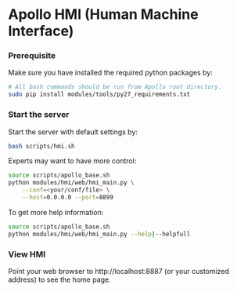 # Apollo HMI (Human Machine Interface)


### Prerequisite
Make sure you have installed the required python packages by:
```bash
# All bash commands should be run from Apollo root directory.
sudo pip install modules/tools/py27_requirements.txt
```


### Start the server
Start the server with default settings by:
```bash
bash scripts/hmi.sh
```

Experts may want to have more control:
```bash
source scripts/apollo_base.sh
python modules/hmi/web/hmi_main.py \
    --conf=<your/conf/file> \
    --host=0.0.0.0 --port=8899
```

To get more help information:
```bash
source scripts/apollo_base.sh
python modules/hmi/web/hmi_main.py --help|--helpfull
```


### View HMI
Point your web browser to http://localhost:8887 (or your customized address) to
see the home page.

